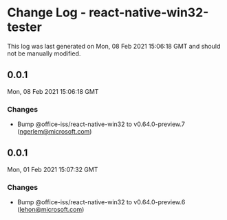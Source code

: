 # Change Log - react-native-win32-tester

This log was last generated on Mon, 08 Feb 2021 15:06:18 GMT and should not be manually modified.

<!-- Start content -->

## 0.0.1

Mon, 08 Feb 2021 15:06:18 GMT

### Changes

- Bump @office-iss/react-native-win32 to v0.64.0-preview.7 (ngerlem@microsoft.com)

## 0.0.1

Mon, 01 Feb 2021 15:07:32 GMT

### Changes

- Bump @office-iss/react-native-win32 to v0.64.0-preview.6 (lehon@microsoft.com)
